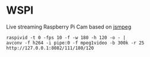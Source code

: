 WSPI
====

Live streaming Raspberry Pi Cam based on [jsmpeg](https://github.com/phoboslab/jsmpeg)

```
raspivid -t 0 -fps 10 -f -w 180 -h 120 -o - | 
avconv -f h264 -i pipe:0 -f mpeg1video -b 300k -r 25 http://127.0.0.1:8082/111/180/120
```
